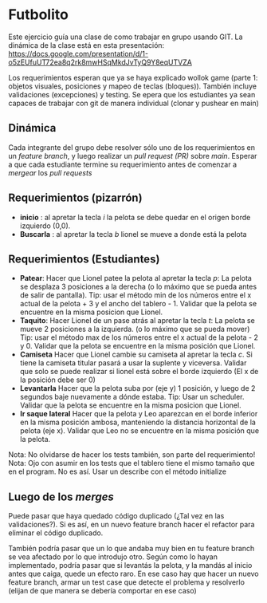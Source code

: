 # Futbolito

Este ejercicio guía una clase de como trabajar en grupo usando GIT. La dinámica de la clase
está en esta presentación: https://docs.google.com/presentation/d/1-o5zEUfuUT72ea8q2rk8mwHSqMkdJvTyQ9Y8eqUTVZA


Los requerimientos esperan que ya se haya explicado wollok game (parte 1: objetos visuales, posiciones y mapeo de teclas (bloques)). También incluye validaciones (excepciones) y testing.
Se epera que los estudiantes ya sean capaces de trabajar con git de manera individual (clonar y pushear en main)


## Dinámica

Cada integrante del grupo debe resolver sólo uno de los requerimientos en un 
*feature branch*, y luego realizar un *pull request (PR)* sobre *main*. Esperar a que 
cada estudiante termine su requerimiento antes de comenzar a *mergear* los *pull requests*

## Requerimientos (pizarrón)

- **inicio** : al apretar la tecla *i* la pelota se debe quedar en el origen borde izquierdo (0,0).
- **Buscarla** : al apretar la tecla *b* lionel se mueve a donde está la pelota

## Requerimientos (Estudiantes)
- **Patear**: Hacer que Lionel patee la pelota al apretar la tecla *p*: La pelota se desplaza 3 posiciones
 a la derecha (o lo máximo que se pueda antes de salir de pantalla). Tip: usar el método min de los números entre el x actual de la pelota + 3 y el ancho del tablero - 1.
Validar que la pelota se encuentre en la misma posicion que Lionel.
- **Taquito**: Hacer Lionel de un pase atrás al apretar la tecla *t*: La pelota se mueve 2 posiciones a la izquierda. (o lo máximo que se pueda mover)
  Tip: usar el método max de los números entre el x actual de la pelota - 2 y 0.
  Validar que la pelota se encuentre en la misma posición que Lionel.
- **Camiseta** Hacer que Lionel cambie su camiseta al apretar la tecla *c*. Si tiene la camiseta titular pasará a 
usar la suplente y viceversa. Validar que solo se puede realizar si lionel está sobre el borde izquierdo (El x de la posición debe ser 0)
- **Levantarla** Hacer que la pelota suba por (eje y) 1 posición, y luego de 2 segundos baje nuevamente a dónde estaba. Tip: Usar un scheduler. Validar que la pelota se encuentre en la misma posicion que Lionel.
- **Ir saque lateral** Hacer que la pelota y Leo aparezcan en el borde inferior en la misma posición ambosa, manteniendo la distancia horizontal de la pelota (eje x). Validar que Leo no se encuentre en la misma posición que la pelota.

Nota: No olvidarse de hacer los tests también, son parte del requerimiento!
Nota: Ojo con asumir en los tests que el tablero tiene el mismo tamaño que en el program. No es así. 
Usar un describe con el método initialize

## Luego de los *merges* 
Puede pasar que haya quedado código duplicado (¿Tal vez en las validaciones?). Si es así, en un nuevo feature branch
hacer el refactor para eliminar el código duplicado.

También podría pasar que un lo que andaba muy bien en tu feature branch se vea afectado por lo que introdujo otro.
Según como lo hayan implementado, podría pasar que si levantás la pelota, y la mandás al inicio antes que caiga, quede un efecto raro.
En ese caso hay que hacer un nuevo feature branch, armar un test case que detecte el problema y resolverlo 
(elijan de que manera se debería comportar en ese caso)





   


